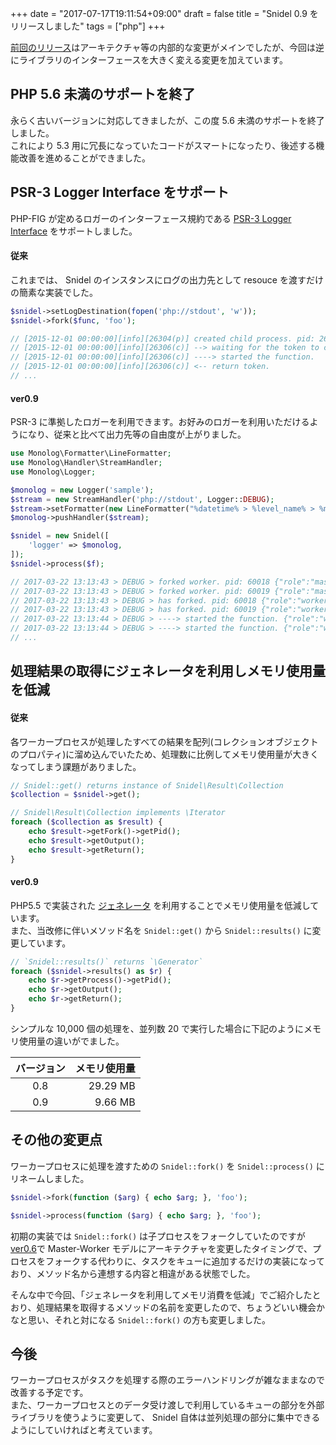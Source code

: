 +++
date = "2017-07-17T19:11:54+09:00"
draft = false
title = "Snidel 0.9 をリリースしました"
tags = ["php"]
+++

[前回のリリース](/blog/2017/03/10/snidel_0_8_0/)はアーキテクチャ等の内部的な変更がメインでしたが、今回は逆にライブラリのインターフェースを大きく変える変更を加えています。

<!--more-->

## PHP 5.6 未満のサポートを終了

永らく古いバージョンに対応してきましたが、この度 5.6 未満のサポートを終了しました。  
これにより 5.3 用に冗長になっていたコードがスマートになったり、後述する機能改善を進めることができました。

## PSR-3 Logger Interface をサポート

PHP-FIG が定めるロガーのインターフェース規約である [PSR-3 Logger Interface](https://github.com/php-fig/fig-standards/blob/master/accepted/PSR-3-logger-interface.md) をサポートしました。

#### 従来

これまでは、 Snidel のインスタンスにログの出力先として resouce を渡すだけの簡素な実装でした。

```php
$snidel->setLogDestination(fopen('php://stdout', 'w'));
$snidel->fork($func, 'foo');

// [2015-12-01 00:00:00][info][26304(p)] created child process. pid: 26306
// [2015-12-01 00:00:00][info][26306(c)] --> waiting for the token to come around.
// [2015-12-01 00:00:00][info][26306(c)] ----> started the function.
// [2015-12-01 00:00:00][info][26306(c)] <-- return token.
// ...
```

#### ver0.9

PSR-3 に準拠したロガーを利用できます。お好みのロガーを利用いただけるようになり、従来と比べて出力先等の自由度が上がりました。

```php
use Monolog\Formatter\LineFormatter;
use Monolog\Handler\StreamHandler;
use Monolog\Logger;

$monolog = new Logger('sample');
$stream = new StreamHandler('php://stdout', Logger::DEBUG);
$stream->setFormatter(new LineFormatter("%datetime% > %level_name% > %message% %context%\n"));
$monolog->pushHandler($stream);

$snidel = new Snidel([
    'logger' => $monolog,
]);
$snidel->process($f);

// 2017-03-22 13:13:43 > DEBUG > forked worker. pid: 60018 {"role":"master","pid":60017}
// 2017-03-22 13:13:43 > DEBUG > forked worker. pid: 60019 {"role":"master","pid":60017}
// 2017-03-22 13:13:43 > DEBUG > has forked. pid: 60018 {"role":"worker","pid":60018}
// 2017-03-22 13:13:43 > DEBUG > has forked. pid: 60019 {"role":"worker","pid":60019}
// 2017-03-22 13:13:44 > DEBUG > ----> started the function. {"role":"worker","pid":60018}
// 2017-03-22 13:13:44 > DEBUG > ----> started the function. {"role":"worker","pid":60019}
// ...
```

## 処理結果の取得にジェネレータを利用しメモリ使用量を低減

#### 従来

各ワーカープロセスが処理したすべての結果を配列(コレクションオブジェクトのプロパティ)に溜め込んでいたため、処理数に比例してメモリ使用量が大きくなってしまう課題がありました。

```php
// Snidel::get() returns instance of Snidel\Result\Collection
$collection = $snidel->get();

// Snidel\Result\Collection implements \Iterator
foreach ($collection as $result) {
    echo $result->getFork()->getPid();
    echo $result->getOutput();
    echo $result->getReturn();
}
```

#### ver0.9

PHP5.5 で実装された [ジェネレータ](http://php.net/manual/ja/language.generators.overview.php) を利用することでメモリ使用量を低減しています。  
また、当改修に伴いメソッド名を `Snidel::get()` から `Snidel::results()` に変更しています。

```php
// `Snidel::results()` returns `\Generator`
foreach ($snidel->results() as $r) {
    echo $r->getProcess()->getPid();
    echo $r->getOutput();
    echo $r->getReturn();
}
```

シンプルな 10,000 個の処理を、並列数 20 で実行した場合に下記のようにメモリ使用量の違いがでました。

| バージョン | メモリ使用量 |
|:-----------:|------------:|
| 0.8 | 29.29 MB |
| 0.9 | 9.66 MB |


## その他の変更点

ワーカープロセスに処理を渡すための `Snidel::fork()` を `Snidel::process()` にリネームしました。

```php
$snidel->fork(function ($arg) { echo $arg; }, 'foo');
```

```php
$snidel->process(function ($arg) { echo $arg; }, 'foo');
```

初期の実装では `Snidel::fork()` は子プロセスをフォークしていたのですが  
[ver0.6](https://ackintosh.github.io/blog/2016/05/04/snidel_0_6_0/)で Master-Worker モデルにアーキテクチャを変更したタイミングで、プロセスをフォークする代わりに、タスクをキューに追加するだけの実装になっており、メソッド名から連想する内容と相違がある状態でした。

そんな中で今回、「ジェネレータを利用してメモリ消費を低減」でご紹介したとおり、処理結果を取得するメソッドの名前を変更したので、ちょうどいい機会かなと思い、それと対になる `Snidel::fork()` の方も変更しました。


## 今後

ワーカープロセスがタスクを処理する際のエラーハンドリングが雑なままなので改善する予定です。  
また、ワーカープロセスとのデータ受け渡しで利用しているキューの部分を外部ライブラリを使うように変更して、 Snidel 自体は並列処理の部分に集中できるようにしていければと考えています。